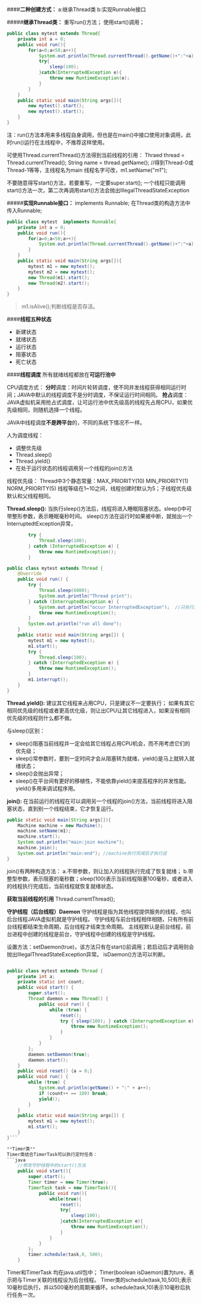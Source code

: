 ####**二种创建方式：**
a:继承Thread类
b:实现Runnable接口

#####**继承Thread类：**
重写run()方法；
使用start()调用；

```java
public class mytest extends Thread{
    private int a = 0;
    public void run(){
        for(a=0;a<50;a++){
            System.out.println(Thread.currentThread().getName()+":"+a);
            try{
                sleep(100);
            }catch(InterruptedException e){
                throw new RuntimeException(e);
            }
        }
    }
    public static void main(String args[]){
        new mytest().start();
        new mytest().start();
    }
}
```

注：run()方法本用来多线程自身调用，但也是在main()中接口使用对象调用，此时run()运行在主线程中，不推荐这样使用。

可使用Thread.currentThread()方法得到当前线程的引用：
Thraed thread = Thread.currentThread();
String name = thread.getName();  //得到Thread-0或Thread-1等等，主线程名为main
线程名字可改，m1.setName("m1");

不要随意得写start()方法，若要重写，一定要super.start();
一个线程只能调用start()方法一次，第二次再调用start()方法会抛出IllegalThreadStateException

#####**实现Runnable接口：**
implements Runnable;
在Thread类的构造方法中传入Runnable;
```java
public class mytest  implements Runnable{
    private int a = 0;
    public void run(){
        for(a=0;a<50;a++){
            System.out.println(Thread.currentThread().getName()+":"+a);
        }
    }
    public static void main(String args[]){
        mytest m1 = new mytest();
        mytest m2 = new mytest();
        new Thread(m1).start();
        new Thread(m2).start();
    }
}

```

>m1.isAlive();判断线程是否存活。

####**线程五种状态**
 * 新建状态
 * 就绪状态
 * 运行状态
 * 阻塞状态
 * 死亡状态

####**线程调度**
所有就绪线程都放在**可运行池中**

CPU调度方式：
**分时**调度：时间片轮转调度，使不同并发线程获得相同运行时间；JAVA中默认的线程调度不是分时调度，不保证运行时间相同。
**抢占**调度：JAVA虚拟机采用抢占式调度，让可运行池中优先级高的线程先占用CPU，如果优先级相同，则随机选择一个线程。

JAVA中线程调度**不是跨平台**的，不同的系统下情况不一样。

人为调度线程：
* 调整优先级
* Thread.sleep()
* Thread.yield()
* 在处于运行状态的线程调用另一个线程的join()方法

线程优先级：
Thread中3个静态常量：MAX_PRIORITY(10)  MIN_PRIORITY(1)  NORM_PRIORITY(5)
线程等级在1~10之间，线程创建时默认为5；子线程优先级默认和父线程相同。

**Thread.sleep():**
当执行sleep()方法后，线程将进入睡眠阻塞状态。sleep()中可带整形参数，表示睡眠毫秒时间。
sleep()方法在运行时如果被中断，就抛出一个InterruptedtException异常，
```java
        try {
            Thread.sleep(100);
        } catch (InterruptedException e) {
            throw new RuntimeException();
        }
```
```java
public class mytest extends Thread {
    @Override
    public void run() {
        try {
            Thread.sleep(6000);
            System.out.println("Thread print");
        } catch (InterruptedException e) {
            System.out.println("occur InterruptedException");  //只执行这一句
            throw new RuntimeException();
        }
        System.out.println("run all done");
    }
    public static void main(String args[]) {
        mytest m1 = new mytest();
        m1.start();
        try {
            Thread.sleep(100);
        } catch (InterruptedException e) {
            throw new RuntimeException();
        }
        m1.interrupt();
    }
}
```
**Thread.yield():**
建议其它线程来占用CPU，只是建议不一定要执行；
如果有其它相同优先级的线程或者更高优化级，则让出CPU让其它线程进入，如果没有相同优先级的线程则什么都不做。

与sleep()区别：
* sleep()阻塞当前线程并一定会给其它线程占用CPU机会，而不用考虑它们的优先级；
* sleep()常参数时，要到一定时间才会从阻塞转为就绪，yield()是马上就转入就绪状态；
* sleep()会抛出异常；
* sleep()在平台间有更好的移植性，不能依靠yield()来提高程序的并发性能。yield()多用来调试程序用。

**join():**
在当前运行的线程在可以调用另一个线程的join()方法，当前线程将进入阻塞状态，直到别一个线程结束，它才恢复运行。
```java
public static void main(String args[]){
	Machine machine = new Machine();
    machine.setName(m1);
    machine.start();
    System.out.println("main:join machine");
    machine.join();
    System.out.println("main:end"); //machine执行完成后才执行这
}
```
join()有两种构造方法：
a.不带参数，则让加入的线程执行完成了恢复就绪；
b.带整型参数，表示阻塞的毫秒数；sleep(100)表示当前线程阻塞100毫秒，或者进入的线程执行完成后，当前线程就恢复就绪状态。

**获取当前线程的引用**
Thread.currentThread();

**守护线程（后台线程）Daemon**
守护线程是指为其他线程提供服务的线程，也叫后台线程JAVA虚拟机就是守护线程。
守护线程与前台线程相伴相随，只有所有前台线程都结束生命周期，后台线程才结束生命周期。
主线程默认是前台线程，前台进程中创建的线程是前台，守护线程中创建的线程是守护线程。

设置方法：setDaemon(true)，该方法只有在start()前调用；若启动后才调用则会抛出IllegalThreadStateException异常。
isDaemon()方法可以判断。
```java

public class mytest extends Thread {
    private int a;
    private static int count;
    public void start() {
        super.start();
        Thread daemon = new Thread() {
            public void run() {
                while (true) {
                    reset();
                    try { sleep(100); } catch (InterruptedException e) {
                        throw new RuntimeException();
                    }
                }
            }
        };
        daemon.setDaemon(true);
        daemon.start();
    }
    public void reset() {a = 0;}
    public void run() {
        while (true) {
            System.out.println(getName() + ":" + a++);
            if (count++ == 100) break;
            yield();
        }
    }
    public static void main(String args[]) {
        mytest m1 = new mytest();
        m1.start();
    }
}```

**Timer类**
Timer类结合TimerTask可以执行定时任务：
```java
	//修改守护线程中的start()方法
    public void start(){
        super.start();
        Timer timer = new Timer(true);
        TimerTask task = new TimerTask(){
            public void run(){
                while(true){
                    reset();
                    try{
                        sleep(100);
                    }catch(InterruptedException e){
                        throw new RuntimeException();
                    }
                }
            }
        };
        timer.schedule(task,0, 500);
    }
```
Timer和TimerTask 均在java.util包中；
Timer(boolean isDaemon)置为ture，表示把与Timer关联的线程设为后台线程。
Timer类的schedule(task,10,500);表示10毫秒后执行，并以500毫秒的周期来循环。schedule(task,10)表示10毫秒后执行任务一次。

















































